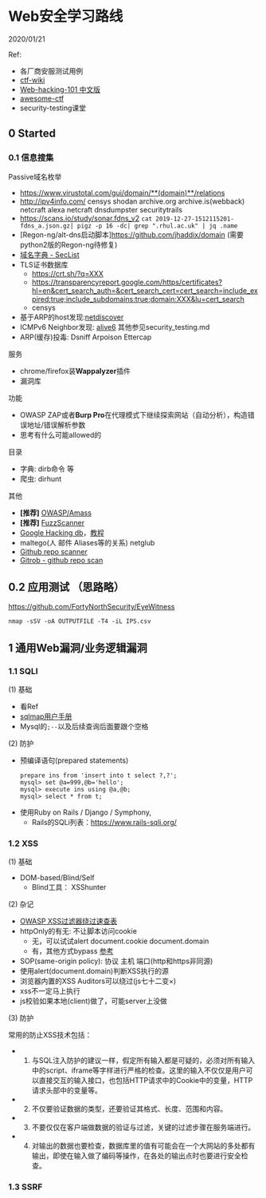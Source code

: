 # Web安全学习路线

2020/01/21

Ref: 
- 各厂商安服测试用例
- [ctf-wiki](https://ctf-wiki.github.io/ctf-wiki/)
- [Web-hacking-101 中文版](https://wizardforcel.gitbooks.io/web-hacking-101/)
- [awesome-ctf](https://github.com/apsdehal/aWEsoMe-cTf)
- security-testing课堂

## 0 Started

### 0.1 信息搜集

Passive域名枚举
 - https://www.virustotal.com/gui/domain/**(domain)**/relations
 - http://ipv4info.com/ censys shodan archive.org archive.is(webback) netcraft alexa netcraft dnsdumpster securitytrails 
 - https://scans.io/study/sonar.fdns_v2
    ```cat 2019-12-27-1512115201-fdns_a.json.gz| pigz -p 16 -dc| grep ".rhul.ac.uk" | jq .name```
 - [Regon-ng/alt-dns启动脚本]https://github.com/jhaddix/domain (需要python2版的Regon-ng待修复)
 - [域名字典 - SecList](https://github.com/danielmiessler/SecLists/tree/master/Discovery/DNS)
 - TLS证书数据库
    - https://crt.sh/?q=XXX
    - https://transparencyreport.google.com/https/certificates?hl=en&cert_search_auth=&cert_search_cert=cert_search=include_expired:true;include_subdomains:true;domain:XXX&lu=cert_search
    - censys
 - 基于ARP的host发现:[netdiscover](https://github.com/alexxy/netdiscover)
 - ICMPv6 Neighbor发现: [alive6](https://github.com/vanhauser-thc/thc-ipv6) 其他参见security_testing.md
 - ARP(缓存)投毒: Dsniff Arpoison Ettercap

服务
- chrome/firefox装**Wappalyzer**插件
- 漏洞库

功能
- OWASP ZAP或者**Burp Pro**在代理模式下继续探索网站（自动分析），构造错误地址/错误解析参数
- 思考有什么可能allowed的

目录
- 字典: dirb命令 等
- 爬虫: dirhunt

其他
- **[推荐]** [OWASP/Amass](https://github.com/OWASP/Amass)
- **[推荐]** [FuzzScanner](https://github.com/TideSec/FuzzScanner)
- [Google Hacking db](https://www.exploit-db.com/google-hacking-database)，[教程](https://www.blackhat.com/presentations/bh-europe-05/BH_EU_05-Long.pdf)
- maltego(人 邮件 Aliases等的关系) netglub 
- [Github repo scanner](https://github.com/UKHomeOffice/repo-security-scanner)
- [Gitrob - github repo scan](https://github.com/michenriksen/gitrob)

## 0.2 应用测试 （思路略）

https://github.com/FortyNorthSecurity/EyeWitness

`nmap -sSV -oA OUTPUTFILE -T4 -iL IPS.csv`

## 1 通用Web漏洞/业务逻辑漏洞

### 1.1 SQLI 

(1) 基础
- 看Ref
- [sqlmap用户手册](http://drops.xmd5.com/static/drops/tips-143.html)
- Mysql的`;--`以及后续查询后面要跟个空格  

(2) 防护
- 预编译语句(prepared statements) 
    ```
    prepare ins from 'insert into t select ?,?';
    mysql> set @a=999,@b='hello'; 
    mysql> execute ins using @a,@b; 
    mysql> select * from t;
    ```
- 使用Ruby on Rails / Django / Symphony,
    - Rails的SQLi列表：https://www.rails-sqli.org/ 

### 1.2 XSS

(1) 基础
- DOM-based/Blind/Self
    - Blind工具： XSShunter

(2) 杂记
- [OWASP XSS过滤器绕过速查表](https://owasp.org/www-community/xss-filter-evasion-cheatsheet)
- httpOnly的有无: 不让脚本访问cookie
    - 无，可以试试alert document.cookie document.domain
    - 有，其他方式bypass [参考](https://www.freebuf.com/articles/web/129384.html)
- SOP(same-origin policy): 协议 主机 端口(http和https非同源)
- 使用alert(document.domain)判断XSS执行的源
- 浏览器内置的XSS Auditors可以绕过(js七十二变×)
- xss不一定马上执行
- js校验如果本地(client)做了，可能server上没做

(3) 防护

常用的防止XSS技术包括：

- 1. 与SQL注入防护的建议一样，假定所有输入都是可疑的，必须对所有输入中的script、iframe等字样进行严格的检查。这里的输入不仅仅是用户可以直接交互的输入接口，也包括HTTP请求中的Cookie中的变量，HTTP请求头部中的变量等。 

- 2. 不仅要验证数据的类型，还要验证其格式、长度、范围和内容。

- 3. 不要仅仅在客户端做数据的验证与过滤，关键的过滤步骤在服务端进行。

- 4. 对输出的数据也要检查，数据库里的值有可能会在一个大网站的多处都有输出，即使在输入做了编码等操作，在各处的输出点时也要进行安全检查。

### 1.3 SSRF 